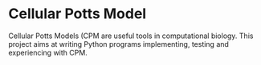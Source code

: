 # Cellular Potts Model
Cellular Potts Models (CPM are useful tools in computational biology. This project aims at writing Python programs implementing, testing and experiencing with CPM.
